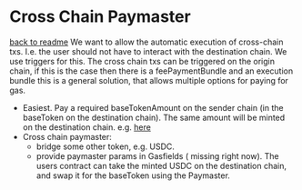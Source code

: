 # Cross Chain Paymaster

[back to readme](../../README.md)
We want to allow the automatic execution of cross-chain txs. I.e. the user should not have to interact with the destination chain. We use triggers for this. The cross chain txs can be triggered on the origin chain, if this is the case then there is a feePaymentBundle and an execution bundle this is a general solution, that allows multiple options for paying for gas.

- Easiest. Pay a required baseTokenAmount on the sender chain (in the baseToken on the destination chain). The same amount will be minted on the destination chain. e.g. [here](../../../../../../core/tests/ts-integration/tests/interop.test.ts#L526)
- Cross chain paymaster:
    - bridge some other token, e.g. USDC.
    - provide paymaster params in Gasfields ( missing right now). The users contract can take the minted USDC on the destination chain, and swap it for the baseToken using the Paymaster.